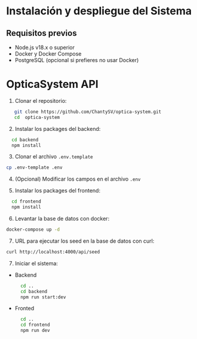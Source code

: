 # Instalación y despliegue del Sistema

## Requisitos previos

- Node.js v18.x o superior
- Docker y Docker Compose
- PostgreSQL (opcional si prefieres no usar Docker)


# OpticaSystem API

1. Clonar el repositorio:
 ```bash 
    git clone https://github.com/ChantySV/optica-system.git 
    cd  optica-system
```

2. Instalar los packages del backend:
```bash
  cd backend
  npm install
```
3. Clonar el archivo ```.env.template``` 
```Bash
cp .env-template .env
```

4. (Opcional) Modificar los campos en el  archivo ```.env```

5. Instalar los packages del frontend:
```bash
  cd frontend
  npm install
```

6. Levantar la base de datos con docker:
``` bash 
docker-compose up -d
```

7. URL para ejecutar los seed en la base de datos con curl:

``` bash
curl http://localhost:4000/api/seed
```

7. Iniciar el sistema: 
- Backend
  ```bash
    cd ..
    cd backend
    npm run start:dev
  ```
- Fronted
  ```bash
    cd ..
    cd frontend
    npm run dev
  ```